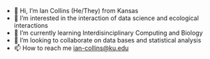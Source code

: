- 👋 Hi, I’m Ian Collins (He/They) from Kansas
- 👀 I’m interested in the interaction of data science and ecological interactions
- 🌱 I’m currently learning Interdisinciplinary Computing and Biology
- 💞️ I’m looking to collaborate on data bases and statistical analysis
- 📫 How to reach me ian-collins@ku.edu

<!---
Ian-Collins1252/Ian-Collins1252 is a ✨ special ✨ repository because its `README.md` (this file) appears on your GitHub profile.
You can click the Preview link to take a look at your changes.
--->
